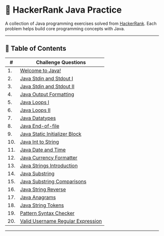 # 🧠 HackerRank Java Practice

A collection of Java programming exercises solved from [HackerRank](https://www.hackerrank.com). Each problem helps build core programming concepts with Java.

---

## 📘 Table of Contents

| #   | Challenge Questions                                                        |
|-----|----------------------------------------------------------------------------|
| 1.  | [Welcome to Java!](#1-welcome-to-java)                                     |
| 2.  | [Java Stdin and Stdout I](#2-java-stdin-and-stdout-i)                      |
| 3.  | [Java Stdin and Stdout II](#3-java-stdin-and-stdout-ii)                    |
| 4.  | [Java Output Formatting](#4-java-output-formatting)                        |
| 5.  | [Java Loops I](#5-java-loops-i)                                            |
| 6.  | [Java Loops II](#6-java-loops-ii)                                          |
| 7.  | [Java Datatypes](#7-java-datatypes)                                        |
| 8.  | [Java End-of-file](#8-java-end-of-file)                                    |
| 9.  | [Java Static Initializer Block](#9-java-static-initializer-block)          |
| 10. | [Java Int to String](#10-java-int-to-string)                               |
| 11. | [Java Date and Time](#11-java-date-and-time)                               |
| 12. | [Java Currency Formatter](#12-java-currency-formatter)                     |
| 13. | [Java Strings Introduction](#13-java-strings-introduction)                 |
| 14. | [Java Substring](#14-java-substring)                                       |
| 15. | [Java Substring Comparisons](#15-java-substring-comparisons)               |
| 16. | [Java String Reverse](#16-java-string-reverse)                             |
| 17. | [Java Anagrams](#17-java-anagrams)                                         |
| 18. | [Java String Tokens](#18-java-string-tokens)                               |
| 19. | [Pattern Syntax Checker](#19-pattern-syntax-checker)                       |
| 20. | [Valid Username Regular Expression](#20-valid-username-regular-expression) |

---
